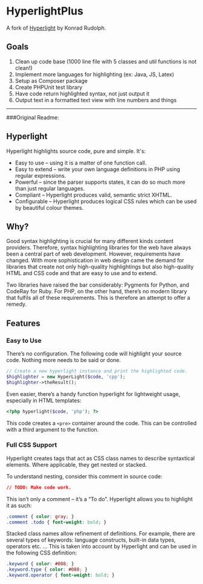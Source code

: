 HyperlightPlus
==================

A fork of [Hyperlight](https://code.google.com/p/hyperlight/) by Konrad Rudolph.

Goals
-----
1. Clean up code base (1000 line file with 5 classes and util functions is not clean!)
2. Implement more languages for highlighting (ex: Java, JS, Latex)
3. Setup as Composer package
4. Create PHPUnit test library
5. Have code return highlighted syntax, not just output it
6. Output text in a formatted text view with line numbers and things

--------------------

###Original Readme:


## Hyperlight
Hyperlight highlights source code, pure and simple. It's:

* Easy to use – using it is a matter of one function call.
* Easy to extend – write your own language definitions in PHP using regular expressions.
* Powerful – since the parser supports states, it can do so much more than just regular languages.
* Compliant – Hyperlight produces valid, semantic strict XHTML.
* Configurable – Hyperlight produces logical CSS rules which can be used by beautiful colour themes.

## Why?
Good syntax highlighting is crucial for many different kinds content providers. Therefore, syntax highlighting libraries for the web have always been a central part of web development. However, requirements have changed. With more sophistication in web design came the demand for libraries that create not only high-quality highlightings but also high-quality HTML and CSS code and that are easy to use and to extend.

Two libraries have raised the bar considerably: Pygments for Python, and CodeRay for Ruby. For PHP, on the other hand, there’s no modern library that fulfils all of these requirements. This is therefore an attempt to offer a remedy.

## Features
### Easy to Use
There’s no configuration. The following code will highlight your source code. Nothing more needs to be said or done.

```php
// Create a new hyperlight instance and print the highlighted code.  
$highlighter = new HyperLight($code, 'cpp');  
$highlighter->theResult();  
```
Even easier, there’s a handy function hyperlight for lightweight usage, especially in HTML templates:

```php
<?php hyperlight($code, 'php'); ?>
```

This code creates a ```<pre>``` container around the code. This can be controlled with a third argument to the function.

### Full CSS Support
Hyperlight creates tags that act as CSS class names to describe syntaxtical elements. Where applicable, they get nested or stacked.

To understand nesting, consider this comment in source code:

```CSS
// TODO: Make code work.
```
This isn’t only a comment – it’s a “To do”. Hyperlight allows you to highlight it as such:

```CSS
.comment { color: gray; }
.comment .todo { font-weight: bold; }
```
Stacked class names allow refinement of definitions. For example, there are several types of keywords: language constructs, built-in data types, operators etc. … This is taken into account by Hyperlight and can be used in the following CSS definition:
```CSS
.keyword { color: #008; }
.keyword.type { color: #088; }
.keyword.operator { font-weight: bold; }
```
